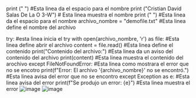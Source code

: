 print (" ") #Esta linea da el espacio para el nombre
print ("Cristian David Salas De La O 3-W") # Esta linea muestra el nombre 
print (" ") #Esta linea da el espacio para el nombre
archivo_nombre = "demofile.txt" #Esta linea define el nombre del archivo

try: #esta linea inicia el try
    with open(archivo_nombre, 'r') as file: #Esta linea define abrir el archivo 
        content = file.read() #Esta linea define el contenido 
        print("Contenido del archivo:") #Esta linea da un aviso del contenido del archivo 
        print(content) #Esta linea muestra el contenido del arochivo
except FileNotFoundError: #Esta linea como mostrara el error que no se encotro 
    print(f"Error: El archivo '{archivo_nombre}' no se encontró.") #Esta linea avisa del error que no se encontro 
except Exception as e: #Esta linea avisa del error
    print(f"Se produjo un error: {e}") #Esta linea muestra el error
![image](https://github.com/user-attachments/assets/048a0fed-7b42-4777-b264-d0c951e2b83c)
![image](https://github.com/user-attachments/assets/f052ce24-a2f5-4ab6-a025-6202d08c6fd7)
